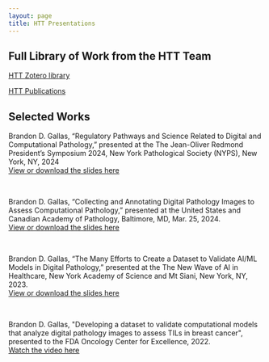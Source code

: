 ```yaml
---
layout: page
title: HTT Presentations
---
```


## Full Library of Work from the HTT Team

[HTT Zotero library](https://www.zotero.org/groups/4384613/eedap_studies_presentations_publications_and_studies/library)
<br/>

[HTT Publications](./publications.md)


## Selected Works

Brandon D. Gallas, “Regulatory Pathways and Science Related to Digital and Computational Pathology,” presented at the The Jean-Oliver Redmond President’s Symposium 2024, New York Pathological Society (NYPS), New York, NY, 2024  
[View or download the slides here](./zotero-pdfs/Gallas-NYPS-2024.pdf)  

<br/>                           

Brandon D. Gallas, “Collecting and Annotating Digital Pathology Images to Assess Computational Pathology,” presented at the United States and Canadian Academy of Pathology, Baltimore, MD, Mar. 25, 2024.  
[View or download the slides here](./zotero-pdfs/Gallas-USCAP-2024.pdf)  

<br/>

Brandon D. Gallas, “The Many Efforts to Create a Dataset to Validate AI/ML Models in Digital Pathology,” presented at the The New Wave of AI in Healthcare, New York Academy of Science and Mt Siani, New York, NY, 2023.  
[View or download the slides here](./zotero-pdfs/Gallas-NYAS-2023.pdf)  

<br/>

Brandon D. Gallas, "Developing a dataset to validate computational models that analyze digital pathology images to assess TILs in breast cancer", presented to the FDA Oncology Center for Excellence, 2022.  
[Watch the video here](https://vimeo.com/767440412)


<!-- **Video presentation giving an overview of the project:**
 [Developing a dataset to validate computational models that analyze digital pathology images to assess TILs in breast cancer on Vimeo (2022)](https://vimeo.com/767440412)
<br/> -->
